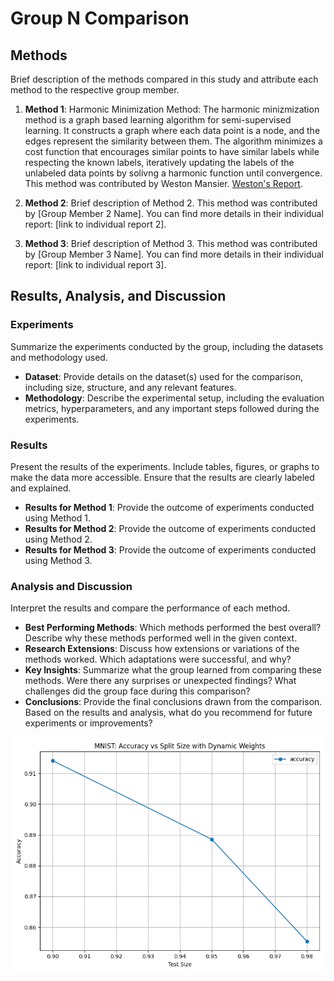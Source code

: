 # Group N Comparison

## Methods

Brief description of the methods compared in this study and attribute each method to the respective group member.

1. **Method 1**: Harmonic Minimization Method: The harmonic minizmization method is a graph based learning algorithm for semi-supervised learning. It constructs a graph where each data point is a node, and the edges represent the similarity between them. The algorithm minimizes a cost function that encourages similar points to have similar labels while respecting the known labels, iteratively updating the labels of the unlabeled data points by solivng a harmonic function until convergence.  This method was contributed by Weston Mansier. [Weston's Report](wlm35/Weston_Mansier_Project_Report.md).

2. **Method 2**: Brief description of Method 2. This method was contributed by [Group Member 2 Name]. You can find more details in their individual report: [link to individual report 2].
3. **Method 3**: Brief description of Method 3. This method was contributed by [Group Member 3 Name]. You can find more details in their individual report: [link to individual report 3].

## Results, Analysis, and Discussion

### Experiments

Summarize the experiments conducted by the group, including the datasets and methodology used.

- **Dataset**: Provide details on the dataset(s) used for the comparison, including size, structure, and any relevant features.
- **Methodology**: Describe the experimental setup, including the evaluation metrics, hyperparameters, and any important steps followed during the experiments.

### Results

Present the results of the experiments. Include tables, figures, or graphs to make the data more accessible. Ensure that the results are clearly labeled and explained.

- **Results for Method 1**: Provide the outcome of experiments conducted using Method 1.
- **Results for Method 2**: Provide the outcome of experiments conducted using Method 2.
- **Results for Method 3**: Provide the outcome of experiments conducted using Method 3.

### Analysis and Discussion

Interpret the results and compare the performance of each method.

- **Best Performing Methods**: Which methods performed the best overall? Describe why these methods performed well in the given context.
- **Research Extensions**: Discuss how extensions or variations of the methods worked. Which adaptations were successful, and why?
- **Key Insights**: Summarize what the group learned from comparing these methods. Were there any surprises or unexpected findings? What challenges did the group face during this comparison?
- **Conclusions**: Provide the final conclusions drawn from the comparison. Based on the results and analysis, what do you recommend for future experiments or improvements?



![Dynamic harmonic algorithm](wlm35_group_plot.png)